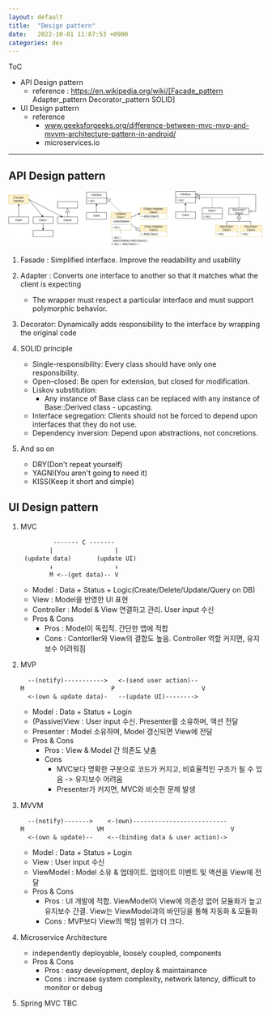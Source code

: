 ```yaml
---
layout: default
title:  "Design pattern"
date:   2022-10-01 11:07:53 +0900
categories: dev
---
```


ToC
- API Design pattern
    - reference : https://en.wikipedia.org/wiki/[Facade_pattern Adapter_pattern Decorator_pattern SOLID]
- UI Design pattern
    - reference 
        - www.geeksforgeeks.org/difference-between-mvc-mvp-and-mvvm-architecture-pattern-in-android/
        - microservices.io

---

## API Design pattern
![](/assets/design_pattern_api.png)

1. Fasade : Simplified interface. Improve the readability and usability

1. Adapter : Converts one interface to another so that it matches what the client is expecting
    - The wrapper must respect a particular interface and must support polymorphic behavior.

1. Decorator: Dynamically adds responsibility to the interface by wrapping the original code

1. SOLID principle
    - Single-responsibility: Every class should have only one responsibility.
    - Open–closed: Be open for extension, but closed for modification.
    - Liskov substitution:
        - Any instance of Base class can be replaced with any instance of Base::Derived class - upcasting.
    - Interface segregation: Clients should not be forced to depend upon interfaces that they do not use.
    - Dependency inversion: Depend upon abstractions, not concretions.

1. And so on
    - DRY(Don't repeat yourself)
    - YAGNI(You aren't going to need it)
    - KISS(Keep it short and simple)


## UI Design pattern

1. MVC
    ```
             ------- C -------
            |                 |
     (update data)       (update UI)
            ↓                 ↓
            M <--(get data)-- V
    ```

    - Model : Data + Status + Logic(Create/Delete/Update/Query on DB)
    - View : Model을 반영한 UI 표현
    - Controller : Model & View 연결하고 관리. User input 수신
    - Pros & Cons
        - Pros : Model이 독립적. 간단한 앱에 적합
        - Cons : Contorller와 View의 결합도 높음. Controller 역할 커지면, 유지보수 어려워짐

1. MVP
    ```
      --(notify)----------->   <-(send user action)--
    M                        P                        V
      <-(own & update data)-   --(update UI)-------->
    ```
    - Model : Data + Status + Login
    - (Passive)View : User input 수신. Presenter를 소유하며, 액션 전달
    - Presenter : Model 소유하며, Model 갱신되면 View에 전달
    - Pros & Cons
        - Pros : View & Model 간 의존도 낮춤
        - Cons
            - MVC보다 명확한 구분으로 코드가 커지고, 비효율적인 구조가 될 수 있음 -> 유지보수 어려움
            - Presenter가 커지면, MVC와 비슷한 문제 발생

1. MVVM
    ```
      --(notify)------->    <-(own)--------------------------
    M                    VM                                   V
      <-(own & update)--    <--(binding data & user action)->
    ```
    - Model : Data + Status + Login
    - View : User input 수신
    - ViewModel : Model 소유 & 업데이트. 업데이트 이벤트 및 액션을 View에 전달
    - Pros & Cons
        - Pros : UI 개발에 적합. ViewModel이 View에 의존성 없어 모듈화가 높고 유지보수 간결. View는 ViewModel과의 바인딩을 통해 자동화 & 모듈화
        - Cons : MVP보다 View의 책임 범위가 더 크다.

1. Microservice Architecture
    - independently deployable, loosely coupled, components
    - Pros & Cons
        - Pros : easy development, deploy & maintainance
        - Cons : increase system complexity, network latency, difficult to monitor or debug

1. Spring MVC
TBC

